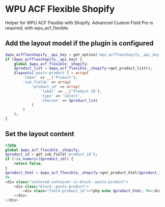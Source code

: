 # WPU ACF Flexible Shopify

Helper for WPU ACF Flexible with Shopify.
Advanced Custom Field Pro is required, with wpu_acf_flexible.


## Add the layout model if the plugin is configured

```php
$wpu_acfflexshopify__api_key = get_option('wpu_acfflexshopify__api_key');
if ($wpu_acfflexshopify__api_key) {
    global $wpu_acf_flexible__shopify;
    $product_list = $wpu_acf_flexible__shopify->get_product_list();
    $layouts['posts-product'] = array(
        'label' => __('Product'),
        'sub_fields' => array(
            'product_id' => array(
                'label' => __('Product ID'),
                'type' => 'select',
                'choices' => $product_list
            )
        )
    );
}
```

## Set the layout content

```php
<?php
global $wpu_acf_flexible__shopify;
$product_id = get_sub_field('product_id');
if (!is_numeric($product_id)) {
    return false;
}
$product_html = $wpu_acf_flexible__shopify->get_product_html($product_id);
?>
<div class="centered-container cc-block--posts-product">
    <div class="block--posts-product">
        <div class="field-product_id"><?php echo $product_html; ?></div>
    </div>
</div>
```
